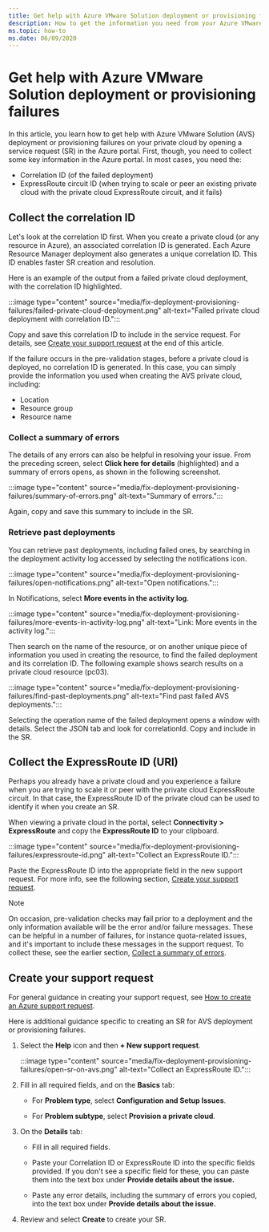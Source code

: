 ```yaml
---
title: Get help with Azure VMware Solution deployment or provisioning failures
description: How to get the information you need from your Azure VMware Solution (AVS) private cloud to file a service request for AVS deployment or provisioning failures.
ms.topic: how-to
ms.date: 06/09/2020
---
```


# Get help with Azure VMware Solution deployment or provisioning failures

In this article, you learn how to get help with Azure VMware Solution (AVS) deployment or provisioning failures on your private cloud by opening a service request (SR) in the Azure portal. First, though, you need to collect some key information in the Azure portal. In most cases, you need the:

- Correlation ID (of the failed deployment)
- ExpressRoute circuit ID (when trying to scale or peer an existing private cloud with the private cloud ExpressRoute circuit, and it fails)

## Collect the correlation ID
 
Let's look at the correlation ID first. When you create a private cloud (or any resource in Azure), an associated correlation ID is generated. Each Azure Resource Manager deployment also generates a unique correlation ID. This ID enables faster SR creation and resolution. 
 
Here is an example of the output from a failed private cloud deployment, with the correlation ID highlighted.

:::image type="content" source="media/fix-deployment-provisioning-failures/failed-private-cloud-deployment.png" alt-text="Failed private cloud deployment with correlation ID.":::

Copy and save this correlation ID to include in the service request. For details, see [Create your support request](#create-your-support-request) at the end of this article.

If the failure occurs in the pre-validation stages, before a private cloud is deployed, no correlation ID is generated. In this case, you can simply provide the information you used when creating the AVS private cloud, including:

- Location
- Resource group
- Resource name
 
### Collect a summary of errors

The details of any errors can also be helpful in resolving your issue. From the preceding screen, select **Click here for details** (highlighted) and a summary of errors opens, as shown in the following screenshot.
 
 :::image type="content" source="media/fix-deployment-provisioning-failures/summary-of-errors.png" alt-text="Summary of errors.":::

Again, copy and save this summary to include in the SR.
 
### Retrieve past deployments

You can retrieve past deployments, including failed ones, by searching in the deployment activity log accessed by selecting the notifications icon.

:::image type="content" source="media/fix-deployment-provisioning-failures/open-notifications.png" alt-text="Open notifications.":::

In Notifications, select **More events in the activity log**.

:::image type="content" source="media/fix-deployment-provisioning-failures/more-events-in-activity-log.png" alt-text="Link: More events in the activity log.":::

Then search on the name of the resource, or on another unique piece of information you used in creating the resource, to find the failed deployment and its correlation ID. The following example shows search results on a private cloud resource (pc03).
 
:::image type="content" source="media/fix-deployment-provisioning-failures/find-past-deployments.png" alt-text="Find past failed AVS deployments.":::
 
Selecting the operation name of the failed deployment opens a window with details. Select the JSON tab and look for correlationId. Copy and include in the SR. 
 
## Collect the ExpressRoute ID (URI)
 
Perhaps you already have a private cloud and you experience a failure when you are trying to scale it or peer with the private cloud ExpressRoute circuit. In that case, the ExpressRoute ID of the private cloud can be used to identify it when you create an SR.

When viewing a private cloud in the portal, select **Connectivity > ExpressRoute** and copy the **ExpressRoute ID** to your clipboard.
 
:::image type="content" source="media/fix-deployment-provisioning-failures/expressroute-id.png" alt-text="Collect an ExpressRoute ID."::: 
 
Paste the ExpressRoute ID into the appropriate field in the new support request. For more info, see the following section, [Create your support request](#create-your-support-request).
 
> [!NOTE]
> On occasion, pre-validation checks may fail prior to a deployment and the only information available will be the error and/or failure messages. These can be helpful in a number of failures, for instance quota-related issues, and it's important to include these messages in the support request. To collect these, see the earlier section, [Collect a summary of errors](#collect-a-summary-of-errors).

## Create your support request

For general guidance in creating your support request, see [How to create an Azure support request](../azure-portal/supportability/how-to-create-azure-support-request.md). 

Here is additional guidance specific to creating an SR for AVS deployment or provisioning failures.

1. Select the **Help** icon and then **+ New support request**.

    :::image type="content" source="media/fix-deployment-provisioning-failures/open-sr-on-avs.png" alt-text="Collect an ExpressRoute ID.":::

2. Fill in all required fields, and on the **Basics** tab:

    - For **Problem type**, select **Configuration and Setup Issues**.

    - For **Problem subtype**, select **Provision a private cloud**.

3. On the **Details** tab:

    - Fill in all required fields.

    - Paste your Correlation ID or ExpressRoute ID into the specific fields provided. If you don't see a specific field for these, you can paste them into the text box under **Provide details about the issue.**

    - Paste any error details, including the summary of errors you copied, into the text box under **Provide details about the issue.**

4. Review and select **Create** to create your SR.
